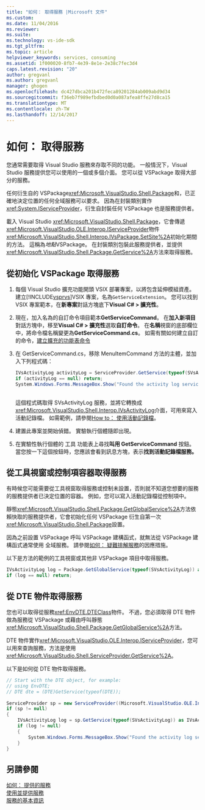 ```yaml
---
title: "如何： 取得服務 |Microsoft 文件"
ms.custom: 
ms.date: 11/04/2016
ms.reviewer: 
ms.suite: 
ms.technology: vs-ide-sdk
ms.tgt_pltfrm: 
ms.topic: article
helpviewer_keywords: services, consuming
ms.assetid: 1f000020-8fb7-4e39-8e1e-2e38c7fec3d4
caps.latest.revision: "20"
author: gregvanl
ms.author: gregvanl
manager: ghogen
ms.openlocfilehash: dc427dbca201b472feca89201284ab009abd9d34
ms.sourcegitcommit: f36eb7f989efbdbed0d0a087afea8ffe27d8ca15
ms.translationtype: MT
ms.contentlocale: zh-TW
ms.lasthandoff: 12/14/2017
---
```

# <a name="how-to-get-a-service"></a>如何： 取得服務
您通常需要取得 Visual Studio 服務來存取不同的功能。 一般情況下，Visual Studio 服務提供您可以使用的一個或多個介面。 您可以從 VSPackage 取得大部分的服務。  
  
 任何衍生自的 VSPackage<xref:Microsoft.VisualStudio.Shell.Package>和，已正確地決定位置的任何全域服務可以要求。 因為在封裝類別實作<xref:System.IServiceProvider>，衍生自封裝任何 VSPackage 也是服務提供者。  
  
 載入 Visual Studio <xref:Microsoft.VisualStudio.Shell.Package>，它會傳遞<xref:Microsoft.VisualStudio.OLE.Interop.IServiceProvider>物件<xref:Microsoft.VisualStudio.Shell.Interop.IVsPackage.SetSite%2A>初始化期間的方法。 這稱為*地點*VSPackage。 在封裝類別包裝此服務提供者，並提供<xref:Microsoft.VisualStudio.Shell.Package.GetService%2A>方法來取得服務。  
  
## <a name="getting-a-service-from-an-initialized-vspackage"></a>從初始化 VSPackage 取得服務  
  
1.  每個 Visual Studio 擴充功能開頭 VSIX 部署專案，以將包含延伸模組資產。 建立[!INCLUDE[vsprvs](../code-quality/includes/vsprvs_md.md)]VSIX 專案，名為`GetServiceExtension`。 您可以找到 VSIX 專案範本，在**新專案**對話方塊底下**Visual C# > 擴充性**。  
  
2.  現在，加入名為的自訂命令項目範本**GetServiceCommand**。 在**加入新項目**對話方塊中，移至**Visual C# > 擴充性**選取**自訂命令**。 在**名稱**視窗的底部欄位中，將命令檔名稱變更為**GetServiceCommand.cs**。 如需有關如何建立自訂的命令，[建立擴充的功能表命令](../extensibility/creating-an-extension-with-a-menu-command.md)  
  
3.  在 GetServiceCommand.cs，移除 MenuItemCommand 方法的主體，並加入下列程式碼：  
  
    ```csharp  
    IVsActivityLog activityLog = ServiceProvider.GetService(typeof(SVsActivityLog)) as IVsActivityLog;  
    if (activityLog == null) return;  
    System.Windows.Forms.MessageBox.Show("Found the activity log service.");  
  
    ```  
  
     這個程式碼取得 SVsActivityLog 服務，並將它轉換成<xref:Microsoft.VisualStudio.Shell.Interop.IVsActivityLog>介面，可用來寫入活動記錄檔。 如需範例，請參閱[How to： 使用活動記錄檔](../extensibility/how-to-use-the-activity-log.md)。  
  
4.  建置此專案並開始偵錯。 實驗執行個體隨即出現。  
  
5.  在實驗性執行個體的 工具 功能表上尋找**叫用 GetServiceCommand**  按鈕。 當您按一下這個按鈕時，您應該會看到訊息方塊，表示**找到活動記錄檔服務。**  
  
## <a name="getting-a-service-from-a-tool-window-or-control-container"></a>從工具視窗或控制項容器取得服務  
 有時候您可能需要從工具視窗取得服務或控制未設置，否則就不知道您想要的服務的服務提供者已決定位置的容器。 例如，您可以寫入活動記錄檔從控制項中。  
  
 靜態<xref:Microsoft.VisualStudio.Shell.Package.GetGlobalService%2A>方法依賴快取的服務提供者，它會初始化任何 VSPackage 衍生自第一次<xref:Microsoft.VisualStudio.Shell.Package>設置。  
  
 因為之前設置 VSPackage 呼叫 VSPackage 建構函式，就無法從 VSPackage 建構函式通常使用 全域服務。 請參閱[如何： 疑難排解服務](../extensibility/how-to-troubleshoot-services.md)的因應措施。  
  
 以下是方法的範例的工具視窗或其他非 VSPackage 項目中取得服務。  
  
```csharp  
IVsActivityLog log = Package.GetGlobalService(typeof(SVsActivityLog)) as IVsActivityLog;  
if (log == null) return;  
```  
  
## <a name="getting-a-service-from-the-dte-object"></a>從 DTE 物件取得服務  
 您也可以取得從服務<xref:EnvDTE.DTEClass>物件。 不過，您必須取得 DTE 物件做為服務從 VSPackage 或藉由呼叫靜態<xref:Microsoft.VisualStudio.Shell.Package.GetGlobalService%2A>方法。  
  
 DTE 物件實作<xref:Microsoft.VisualStudio.OLE.Interop.IServiceProvider>，您可以用來查詢服務，方法是使用<xref:Microsoft.VisualStudio.Shell.ServiceProvider.GetService%2A>。  
  
 以下是如何從 DTE 物件取得服務。  
  
```csharp  
// Start with the DTE object, for example:   
// using EnvDTE;  
// DTE dte = (DTE)GetService(typeof(DTE));  
  
ServiceProvider sp = new ServiceProvider((Microsoft.VisualStudio.OLE.Interop.IServiceProvider)dte);  
if (sp != null)  
{  
    IVsActivityLog log = sp.GetService(typeof(SVsActivityLog)) as IVsActivityLog;  
    if (log != null)  
    {   
        System.Windows.Forms.MessageBox.Show("Found the activity log service.");  
    }  
}  
```  
  
## <a name="see-also"></a>另請參閱  
 [如何： 提供的服務](../extensibility/how-to-provide-a-service.md)   
 [使用並提供服務](../extensibility/using-and-providing-services.md)   
 [服務的基本資訊](../extensibility/internals/service-essentials.md)